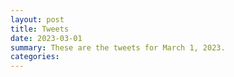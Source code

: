 ```yaml
---
layout: post
title: Tweets
date: 2023-03-01
summary: These are the tweets for March 1, 2023.
categories:
---
```


